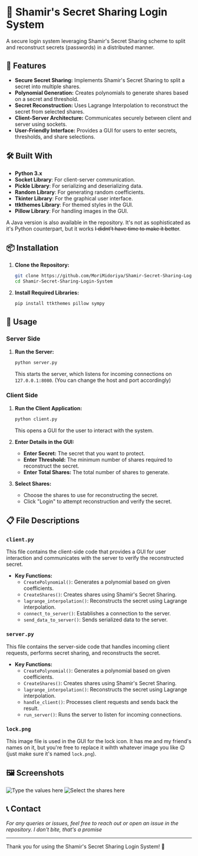 # 🔐 Shamir's Secret Sharing Login System

A secure login system leveraging Shamir's Secret Sharing scheme to split and reconstruct secrets (passwords) in a distributed manner.

## 🌟 Features

- **Secure Secret Sharing:** Implements Shamir's Secret Sharing to split a secret into multiple shares.
- **Polynomial Generation:** Creates polynomials to generate shares based on a secret and threshold.
- **Secret Reconstruction:** Uses Lagrange Interpolation to reconstruct the secret from selected shares.
- **Client-Server Architecture:** Communicates securely between client and server using sockets.
- **User-Friendly Interface:** Provides a GUI for users to enter secrets, thresholds, and share selections.

## 🛠️ Built With

- **Python 3.x**
- **Socket Library**: For client-server communication.
- **Pickle Library**: For serializing and deserializing data.
- **Random Library**: For generating random coefficients.
- **Tkinter Library**: For the graphical user interface.
- **ttkthemes Library**: For themed styles in the GUI.
- **Pillow Library**: For handling images in the GUI.

A Java version is also available in the repository. It's not as sophisticated as it's Python counterpart, but it works ~~I didnt't have time to make it better~~.

## 📦 Installation

1. **Clone the Repository:**
    ```sh
    git clone https://github.com/MoriMidoriya/Shamir-Secret-Sharing-Login-System.git
    cd Shamir-Secret-Sharing-Login-System
    ```

2. **Install Required Libraries:**
    ```sh
    pip install ttkthemes pillow sympy
    ```

## 🚀 Usage

### Server Side

1. **Run the Server:**
    ```sh
    python server.py
    ```
    This starts the server, which listens for incoming connections on `127.0.0.1:8080`. 
    (You can change the host and port accordingly)

### Client Side

1. **Run the Client Application:**
    ```sh
    python client.py
    ```
    This opens a GUI for the user to interact with the system.

2. **Enter Details in the GUI:**
    - **Enter Secret:** The secret that you want to protect.
    - **Enter Threshold:** The minimum number of shares required to reconstruct the secret.
    - **Enter Total Shares:** The total number of shares to generate.

3. **Select Shares:**
    - Choose the shares to use for reconstructing the secret.
    - Click "Login" to attempt reconstruction and verify the secret.

## 📋 File Descriptions

### `client.py`

This file contains the client-side code that provides a GUI for user interaction and communicates with the server to verify the reconstructed secret.

- **Key Functions:**
    - `CreatePolynomial()`: Generates a polynomial based on given coefficients.
    - `CreateShares()`: Creates shares using Shamir's Secret Sharing.
    - `lagrange_interpolation()`: Reconstructs the secret using Lagrange interpolation.
    - `connect_to_server()`: Establishes a connection to the server.
    - `send_data_to_server()`: Sends serialized data to the server.

### `server.py`

This file contains the server-side code that handles incoming client requests, performs secret sharing, and reconstructs the secret.

- **Key Functions:**
    - `CreatePolynomial()`: Generates a polynomial based on given coefficients.
    - `CreateShares()`: Creates shares using Shamir's Secret Sharing.
    - `lagrange_interpolation()`: Reconstructs the secret using Lagrange interpolation.
    - `handle_client()`: Processes client requests and sends back the result.
    - `run_server()`: Runs the server to listen for incoming connections.

### `lock.png`

This image file is used in the GUI for the lock icon.
It has me and my friend's names on it, but you're free to replace it wihth whatever image you like 😉
(just make sure it's named `lock.png`).

## 🖼️ Screenshots

![Type the values here](https://github.com/MoriMidoriya/Shamir-Secret-Sharing-Login-System/assets/91540376/e5614702-18b6-4a7d-a428-54b2fbff887d)
![Select the shares here](https://github.com/MoriMidoriya/Shamir-Secret-Sharing-Login-System/assets/91540376/42720473-f2ae-484b-9d7c-afa0d096d0a1)

## 📞 Contact

*For any queries or issues, feel free to reach out or open an issue in the repository. I don't bite, that's a promise*

---

Thank you for using the Shamir's Secret Sharing Login System! 🎉
